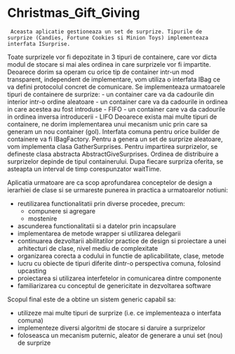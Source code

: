 # Christmas_Gift_Giving
     Aceasta aplicatie gestioneaza un set de surprize. Tipurile de surprize (Candies, Fortune Cookies si Minion Toys) implementeaza interfata ISurprise. 
Toate surprizele vor fi depozitate in 3 tipuri de containere, care vor dicta modul de stocare si mai ales ordinea in care surprizele vor fi impartite. 
Deoarece dorim sa operam cu orice tip de container intr-un mod transparent, independent de implementare, vom utiliza o interfata IBag ce va defini protocolul concret de comunicare. Se implementeaza urmatoarele tipuri de containere de surprize:
          - un container care va da cadourile din interior intr-o ordine aleatoare
     - un container care va da cadourile in ordinea in care acestea au fost introduse - FIFO
     - un container care va da cadourile in ordinea inversa introducerii - LIFO
Deoarece exista mai multe tipuri de containere, ne dorim implementarea unui mecanism unic prin care sa generam un nou container (gol). Interfata comuna pentru orice builder de containere va fi IBagFactory.
Pentru a genera un set de surprize aleatoare, vom implementa clasa GatherSurprises.
Pentru impartirea surprizelor, se defineste clasa abstracta AbstractGiveSurprises. Ordinea de distribuire a surprizelor depinde de tipul containerului.
Dupa fiecare surpriza oferita, se asteapta un interval de timp corespunzator waitTime.

Aplicatia urmatoare are ca scop aprofundarea conceptelor de design a ierarhiei de clase si se urmareste punerea in practica a urmatoarelor notiuni:
- reutilizarea functionalitatii prin diverse procedee, precum:
     - compunere si agregare
     - mostenire
- ascunderea functionalitatii si a datelor prin incapsulare
- implementarea de metode wrapper si utilizarea delegarii
- continuarea dezvoltarii abilitatilor practice de design si proiectare a unei arhitecturi de clase, nivel mediu de complexitate
- organizarea corecta a codului in functie de aplicabilitate, clase, metode
- lucru cu obiecte de tipuri diferite dintr-o perspectiva comuna, folosind upcasting
- proiectarea si utilizarea interfetelor in comunicarea dintre componente
- familiarizarea cu conceptul de genericitate in dezvoltarea software

Scopul final este de a obtine un sistem generic capabil sa:
- utilizeze mai multe tipuri de surprize (i.e. ce implementeaza o interfata comuna)
- implementeze diversi algoritmi de stocare si daruire a surprizelor
- foloseasca un mecanism puternic, aleator de generare a unui set (nou) de surprize
